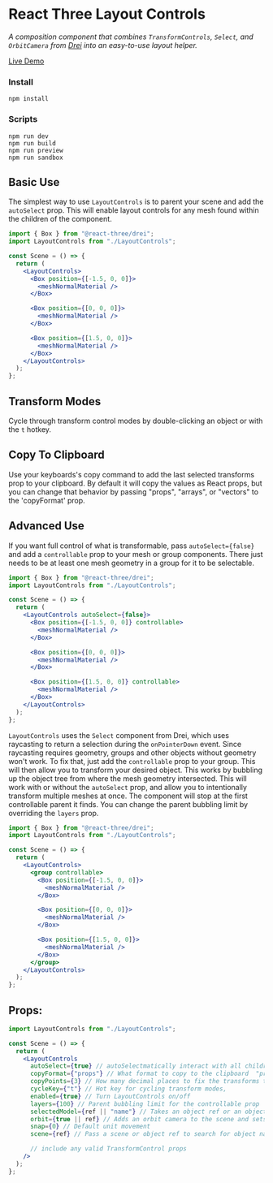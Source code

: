 # React Three Layout Controls

_A composition component that combines `TransformControls`, `Select`, and `OrbitCamera` from [Drei](https://github.com/pmndrs/drei) into an easy-to-use layout helper._

[Live Demo](https://codesandbox.io/p/github/benjaminmiles/react-three-layout-controls/main)

### Install

```
npm install
```

### Scripts

```
npm run dev
npm run build
npm run preview
npm run sandbox
```

## Basic Use

The simplest way to use `LayoutControls` is to parent your scene and add the `autoSelect` prop. This will enable layout controls for any mesh found within the children of the component.

```jsx
import { Box } from "@react-three/drei";
import LayoutControls from "./LayoutControls";

const Scene = () => {
  return (
    <LayoutControls>
      <Box position={[-1.5, 0, 0]}>
        <meshNormalMaterial />
      </Box>

      <Box position={[0, 0, 0]}>
        <meshNormalMaterial />
      </Box>

      <Box position={[1.5, 0, 0]}>
        <meshNormalMaterial />
      </Box>
    </LayoutControls>
  );
};
```

## Transform Modes

Cycle through transform control modes by double-clicking an object or with the `t` hotkey.

## Copy To Clipboard

Use your keyboards's copy command to add the last selected transforms prop to your clipboard. By default it will copy the values as React props, but you can change that behavior by passing "props", "arrays", or "vectors" to the 'copyFormat' prop.

## Advanced Use

If you want full control of what is transformable, pass `autoSelect={false}` and add a `controllable` prop to your mesh or group components. There just needs to be at least one mesh geometry in a group for it to be selectable.

```jsx
import { Box } from "@react-three/drei";
import LayoutControls from "./LayoutControls";

const Scene = () => {
  return (
    <LayoutControls autoSelect={false}>
      <Box position={[-1.5, 0, 0]} controllable>
        <meshNormalMaterial />
      </Box>

      <Box position={[0, 0, 0]}>
        <meshNormalMaterial />
      </Box>

      <Box position={[1.5, 0, 0]} controllable>
        <meshNormalMaterial />
      </Box>
    </LayoutControls>
  );
};
```

`LayoutControls` uses the `Select` component from Drei, which uses raycasting to return a selection during the `onPointerDown` event. Since raycasting requires geometry, groups and other objects without geometry won't work. To fix that, just add the `controllable` prop to your group. This will then allow you to transform your desired object. This works by bubbling up the object tree from where the mesh geometry intersected. This will work with or without the `autoSelect` prop, and allow you to intentionally transform multiple meshes at once. The component will stop at the first controllable parent it finds. You can change the parent bubbling limit by overriding the `layers` prop.

```jsx
import { Box } from "@react-three/drei";
import LayoutControls from "./LayoutControls";

const Scene = () => {
  return (
    <LayoutControls>
      <group controllable>
        <Box position={[-1.5, 0, 0]}>
          <meshNormalMaterial />
        </Box>

        <Box position={[0, 0, 0]}>
          <meshNormalMaterial />
        </Box>

        <Box position={[1.5, 0, 0]}>
          <meshNormalMaterial />
        </Box>
      </group>
    </LayoutControls>
  );
};
```

## Props:

```jsx
import LayoutControls from "./LayoutControls";

const Scene = () => {
  return (
    <LayoutControls
      autoSelect={true} // autoSelectmatically interact with all children meshes
      copyFormat={"props"} // What format to copy to the clipboard  "props" || "arrays" || "vectors"
      copyPoints={3} // How many decimal places to fix the transforms to
      cycleKey={"t"} // Hot key for cycling transform modes,
      enabled={true} // Turn LayoutControls on/off
      layers={100} // Parent bubbling limit for the controllable prop
      selectedModel={ref || "name"} // Takes an object ref or an object name. If searching by name, make sure it's a child, or set the scene prop.
      orbit={true || ref} // Adds an orbit camera to the scene and sets it as the default camera. Pass an object ref to set a look-at target.
      snap={0} // Default unit movement
      scene={ref} // Pass a scene or object ref to search for object names outside of the children

      // include any valid TransformControl props
    />
  );
};
```
